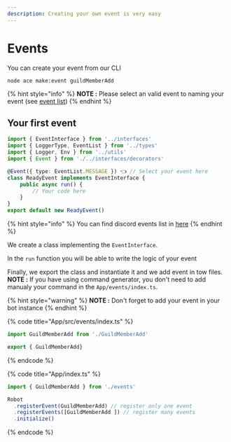```yaml
---
description: Creating your own event is very easy
---
```


# Events

You can create your event from our CLI

```text
node ace make:event guildMemberAdd
```

{% hint style="info" %}
**NOTE :** Please select an valid event to naming your event \(see [event list](../references/events.md)\)
{% endhint %}

## Your first event

```typescript
import { EventInterface } from '../interfaces'
import { LoggerType, EventList } from '../types'
import { Logger, Env } from '../utils'
import { Event } from './../interfaces/decorators'

@Event({ type: EventList.MESSAGE }) 👈 // Select your event here
class ReadyEvent implements EventInterface {
    public async run() {
        // Your code here
    }
}
export default new ReadyEvent()
```

{% hint style="info" %}
You can find discord events list in [here](../references/events.md)
{% endhint %}

We create a class implementing the `EventInterface`.

In the `run` function you will be able to write the logic of your event

Finally, we export the class and instantiate it and we add event in tow files. **NOTE :** If you have using command generator, you don't need to add manualy your command in the `App/events/index.ts`.

{% hint style="warning" %}
**NOTE :** Don't forget to add your event in your bot instance
{% endhint %}

{% code title="App/src/events/index.ts" %}
```typescript
import GuildMemberAdd from './GuildMemberAdd'

export { GuildMemberAdd}
```
{% endcode %}

{% code title="App/index.ts" %}
```typescript
import { GuildMemberAdd } from './events'

Robot
  .registerEvent(GuildMemberAdd) // register only one event
  .registerEvents([GuildMemberAdd ]) // register many events
  .initialize()
```
{% endcode %}

